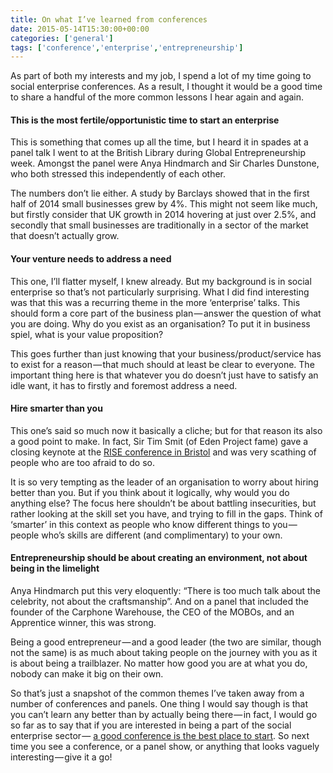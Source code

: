 ```yaml
---
title: On what I’ve learned from conferences
date: 2015-05-14T15:30:00+00:00
categories: ['general']
tags: ['conference','enterprise','entrepreneurship']
---
```

As part of both my interests and my job, I spend a lot of my time going to social enterprise conferences. As a result, I thought it would be a good time to share a handful of the more common lessons I hear again and again.

#### This is the most fertile/opportunistic time to start an enterprise

This is something that comes up all the time, but I heard it in spades at a panel talk I went to at the British Library during Global Entrepreneurship week. Amongst the panel were Anya Hindmarch and Sir Charles Dunstone, who both stressed this independently of each other.

The numbers don’t lie either. A study by Barclays showed that in the first half of 2014 small businesses grew by 4%. This might not seem like much, but firstly consider that UK growth in 2014 hovering at just over 2.5%, and secondly that small businesses are traditionally in a sector of the market that doesn’t actually grow.

#### Your venture needs to address a need

This one, I’ll flatter myself, I knew already. But my background is in social enterprise so that’s not particularly surprising. What I did find interesting was that this was a recurring theme in the more ‘enterprise’ talks. This should form a core part of the business plan — answer the question of what you are doing. Why do you exist as an organisation? To put it in business spiel, what is your value proposition?

This goes further than just knowing that your business/product/service has to exist for a reason — that much should at least be clear to everyone. The important thing here is that whatever you do doesn’t just have to satisfy an idle want, it has to firstly and foremost address a need.

#### Hire smarter than you

This one’s said so much now it basically a cliche; but for that reason its also a good point to make. In fact, Sir Tim Smit (of Eden Project fame) gave a closing keynote at the [RISE conference in Bristol](http://www.riseconference.org.uk/) and was very scathing of people who are too afraid to do so.

It is so very tempting as the leader of an organisation to worry about hiring better than you. But if you think about it logically, why would you do anything else? The focus here shouldn’t be about battling insecurities, but rather looking at the skill set you have, and trying to fill in the gaps. Think of ‘smarter’ in this context as people who know different things to you — people who’s skills are different (and complimentary) to your own.

#### Entrepreneurship should be about creating an environment, not about being in the limelight

Anya Hindmarch put this very eloquently: “There is too much talk about the celebrity, not about the craftsmanship”. And on a panel that included the founder of the Carphone Warehouse, the CEO of the MOBOs, and an Apprentice winner, this was strong.

Being a good entrepreneur — and a good leader (the two are similar, though not the same) is as much about taking people on the journey with you as it is about being a trailblazer. No matter how good you are at what you do, nobody can make it big on their own.

So that’s just a snapshot of the common themes I’ve taken away from a number of conferences and panels. One thing I would say though is that you can’t learn any better than by actually being there — in fact, I would go so far as to say that if you are interested in being a part of the social enterprise sector — [a good conference is the best place to start](http://www.pioneerspost.com/news-views/20141013/why-conferences-are-key-career-social-enterprise). So next time you see a conference, or a panel show, or anything that looks vaguely interesting — give it a go!
